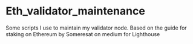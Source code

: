 # Eth_validator_maintenance
Some scripts I use to maintain my validator node.  Based on the guide for staking on Ethereum by Someresat on medium for Lighthouse
